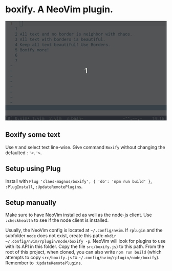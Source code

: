 # boxify. A NeoVim plugin.

![animated gif demo](boxify.gif)

## Boxify some text

Use `V` and select text line-wise. Give command `Boxify` without changing the defaulted `:'<.'>`.

## Setup using Plug

Install with `Plug 'claes-magnus/boxify', { 'do': 'npm run build' }`, `:PlugInstall`, `:UpdateRemotePlugins`.

## Setup manually
Make sure to have NeoVim installed as well as the node-js client. Use `:checkhealth` to see if the node client is installed.

Usually, the NeoVim config is located at `~/.config/nvim`. If `rplugin` and the subfolder 
`node` does not exist, create this path: `mkdir ~/.config/nvim/rplugin/node/boxify -p`. NeoVim will look for plugins to use with its API in this folder. Copy the file `src/boxify.js`) to this path. From the root of this project, when cloned, you can also write `npm run build` (which attempts to copy `src/boxify.js` to `~/.config/nvim/rplugin/node/boxify`). Remember to `:UpdateRemotePlugins`.


